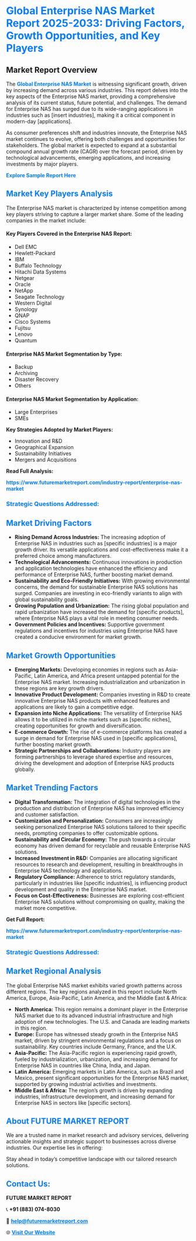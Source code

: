 <h1 style="color: #007BFF;">Global Enterprise NAS Market Report 2025-2033: Driving Factors, Growth Opportunities, and Key Players</h1>

<section id="overview">
<h2>Market Report Overview</h2>
<p>The <a href="https://www.futuremarketreport.com/industry-report/enterprise-nas-market" style="color: #007BFF; text-decoration: none;"><strong>Global Enterprise NAS Market</strong></a> is witnessing significant growth, driven by increasing demand across various industries. This report delves into the key aspects of the Enterprise NAS market, providing a comprehensive analysis of its current status, future potential, and challenges. The demand for Enterprise NAS has surged due to its wide-ranging applications in industries such as [insert industries], making it a critical component in modern-day [applications].</p>
<p>As consumer preferences shift and industries innovate, the Enterprise NAS market continues to evolve, offering both challenges and opportunities for stakeholders. The global market is expected to expand at a substantial compound annual growth rate (CAGR) over the forecast period, driven by technological advancements, emerging applications, and increasing investments by major players.</p>
</section>

<section id="overview">
<p><a href="https://www.futuremarketreport.com/request-sample/reportId=51293" style="color: #007BFF; text-decoration: none;"><strong>Explore Sample Report Here</strong></a></p>
</section>

<section id="key-players">
<h2 style="color: #007BFF;">Market Key Players Analysis</h2>
<p>The Enterprise NAS market is characterized by intense competition among key players striving to capture a larger market share. Some of the leading companies in the market include:</p>
<h4>Key Players Covered in the Enterprise NAS Report:</h4>
<ul><li>Dell EMC</li><li>Hewlett-Packard</li><li>IBM</li><li>Buffalo Technology</li><li>Hitachi Data Systems</li><li>Netgear</li><li>Oracle</li><li>NetApp</li><li>Seagate Technology</li><li>Western Digital</li><li>Synology</li><li>QNAP</li><li>Cisco Systems</li><li>Fujitsu</li><li>Lenovo</li><li>Quantum</li></ul>
<h4>Enterprise NAS Market Segmentation by Type:</h4>
<ul><li>Backup</li><li>Archiving</li><li>Disaster Recovery</li><li>Others</li></ul>

<h4>Enterprise NAS Market Segmentation by Application:</h4>
<ul><li>Large Enterprises</li><li>SMEs</li></ul>
<p><strong>Key Strategies Adopted by Market Players:</strong></p>
<ul>
<li>Innovation and R&D</li>
<li>Geographical Expansion</li>
<li>Sustainability Initiatives</li>
<li>Mergers and Acquisitions</li>
</ul>
</section>

<section>
<p><strong>Read Full Analysis: </strong></p><a href="https://www.futuremarketreport.com/industry-report/enterprise-nas-market" style="color: #007BFF; text-decoration: none;"><strong>https://www.futuremarketreport.com/industry-report/enterprise-nas-market</strong></a>
<h3 style="color: #007BFF;">Strategic Questions Addressed:</h3>
</section>

<section id="driving-factors">
<h2 style="color: #007BFF;">Market Driving Factors</h2>
<ul>
<li><strong>Rising Demand Across Industries:</strong> The increasing adoption of Enterprise NAS in industries such as [specific industries] is a major growth driver. Its versatile applications and cost-effectiveness make it a preferred choice among manufacturers.</li>
<li><strong>Technological Advancements:</strong> Continuous innovations in production and application technologies have enhanced the efficiency and performance of Enterprise NAS, further boosting market demand.</li>
<li><strong>Sustainability and Eco-Friendly Initiatives:</strong> With growing environmental concerns, the demand for sustainable Enterprise NAS solutions has surged. Companies are investing in eco-friendly variants to align with global sustainability goals.</li>
<li><strong>Growing Population and Urbanization:</strong> The rising global population and rapid urbanization have increased the demand for [specific products], where Enterprise NAS plays a vital role in meeting consumer needs.</li>
<li><strong>Government Policies and Incentives:</strong> Supportive government regulations and incentives for industries using Enterprise NAS have created a conducive environment for market growth.</li>
</ul>
</section>

<section id="growth-opportunities">
<h2 style="color: #007BFF;">Market Growth Opportunities</h2>
<ul>
<li><strong>Emerging Markets:</strong> Developing economies in regions such as Asia-Pacific, Latin America, and Africa present untapped potential for the Enterprise NAS market. Increasing industrialization and urbanization in these regions are key growth drivers.</li>
<li><strong>Innovative Product Development:</strong> Companies investing in R&D to create innovative Enterprise NAS products with enhanced features and applications are likely to gain a competitive edge.</li>
<li><strong>Expansion into Niche Applications:</strong> The versatility of Enterprise NAS allows it to be utilized in niche markets such as [specific niches], creating opportunities for growth and diversification.</li>
<li><strong>E-commerce Growth:</strong> The rise of e-commerce platforms has created a surge in demand for Enterprise NAS used in [specific applications], further boosting market growth.</li>
<li><strong>Strategic Partnerships and Collaborations:</strong> Industry players are forming partnerships to leverage shared expertise and resources, driving the development and adoption of Enterprise NAS products globally.</li>
</ul>
</section>

<section id="trending-factors">
<h2 style="color: #007BFF;">Market Trending Factors</h2>
<ul>
<li><strong>Digital Transformation:</strong> The integration of digital technologies in the production and distribution of Enterprise NAS has improved efficiency and customer satisfaction.</li>
<li><strong>Customization and Personalization:</strong> Consumers are increasingly seeking personalized Enterprise NAS solutions tailored to their specific needs, prompting companies to offer customizable options.</li>
<li><strong>Sustainability and Circular Economy:</strong> The push towards a circular economy has driven demand for recyclable and reusable Enterprise NAS solutions.</li>
<li><strong>Increased Investment in R&D:</strong> Companies are allocating significant resources to research and development, resulting in breakthroughs in Enterprise NAS technology and applications.</li>
<li><strong>Regulatory Compliance:</strong> Adherence to strict regulatory standards, particularly in industries like [specific industries], is influencing product development and quality in the Enterprise NAS market.</li>
<li><strong>Focus on Cost-Effectiveness:</strong> Businesses are exploring cost-efficient Enterprise NAS solutions without compromising on quality, making the market more competitive.</li>
</ul>
</section>

<section>
<p><strong>Get Full Report: </strong></p><a href="https://www.futuremarketreport.com/industry-report/enterprise-nas-market" style="color: #007BFF; text-decoration: none;"><strong>https://www.futuremarketreport.com/industry-report/enterprise-nas-market</strong></a>
<h3 style="color: #007BFF;">Strategic Questions Addressed:</h3>
</section>


<section id="regional-analysis">
<h2 style="color: #007BFF;">Market Regional Analysis</h2>
<p>The global Enterprise NAS market exhibits varied growth patterns across different regions. The key regions analyzed in this report include North America, Europe, Asia-Pacific, Latin America, and the Middle East & Africa:</p>
<ul>
<li><strong>North America:</strong> This region remains a dominant player in the Enterprise NAS market due to its advanced industrial infrastructure and high adoption of new technologies. The U.S. and Canada are leading markets in this region.</li>
<li><strong>Europe:</strong> Europe has witnessed steady growth in the Enterprise NAS market, driven by stringent environmental regulations and a focus on sustainability. Key countries include Germany, France, and the U.K.</li>
<li><strong>Asia-Pacific:</strong> The Asia-Pacific region is experiencing rapid growth, fueled by industrialization, urbanization, and increasing demand for Enterprise NAS in countries like China, India, and Japan.</li>
<li><strong>Latin America:</strong> Emerging markets in Latin America, such as Brazil and Mexico, present significant opportunities for the Enterprise NAS market, supported by growing industrial activities and investments.</li>
<li><strong>Middle East & Africa:</strong> The region’s growth is driven by expanding industries, infrastructure development, and increasing demand for Enterprise NAS in sectors like [specific sectors].</li>
</ul>
</section>

<footer>
<h2 style="color: #007BFF;">About FUTURE MARKET REPORT</h2>
<p>We are a trusted name in market research and advisory services, delivering actionable insights and strategic support to businesses across diverse industries. Our expertise lies in offering:</p>

<p>Stay ahead in today’s competitive landscape with our tailored research solutions.</p>

<h2 style="color: #007BFF;">Contact Us:</h2>
<p><strong>FUTURE MARKET REPORT</strong></p>
<p>📞 <strong>+91 (883) 074-8030</strong></p>
<p>📧 <strong><a href="mailto:help@futuremarketreport.com" style="color: #007BFF;">help@futuremarketreport.com</a></strong></p>
<p>🌐 <strong><a href="https://www.futuremarketreport.com/" style="color: #007BFF;">Visit Our Website</a></strong></p>
</footer>